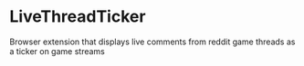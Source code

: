 # LiveThreadTicker
Browser extension that displays live comments from reddit game threads as a ticker on game streams
